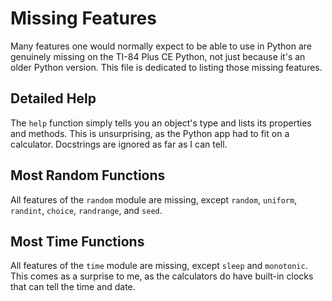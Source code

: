 # Missing Features

Many features one would normally expect to be able to use in Python are
genuinely missing on the TI-84 Plus CE Python, not just because it's an older
Python version. This file is dedicated to listing those missing features.

## Detailed Help

The `help` function simply tells you an object's type and lists its properties
and methods. This is unsurprising, as the Python app had to fit on a calculator.
Docstrings are ignored as far as I can tell.

## Most Random Functions

All features of the `random` module are missing, except `random`, `uniform`,
`randint`, `choice`, `randrange`, and `seed`.

## Most Time Functions

All features of the `time` module are missing, except `sleep` and `monotonic`.
This comes as a surprise to me, as the calculators do have built-in clocks that
can tell the time and date.
